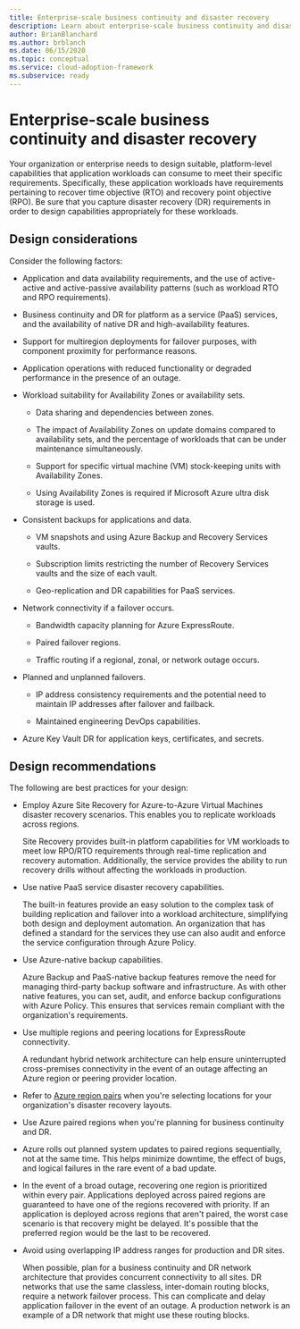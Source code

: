 ```yaml
---
title: Enterprise-scale business continuity and disaster recovery
description: Learn about enterprise-scale business continuity and disaster recovery in the Microsoft Cloud Adoption Framework for Azure.
author: BrianBlanchard
ms.author: brblanch
ms.date: 06/15/2020
ms.topic: conceptual
ms.service: cloud-adoption-framework
ms.subservice: ready
---
```


# Enterprise-scale business continuity and disaster recovery

Your organization or enterprise needs to design suitable, platform-level capabilities that application workloads can consume to meet their specific requirements. Specifically, these application workloads have requirements pertaining to recover time objective (RTO) and recovery point objective (RPO). Be sure that you capture disaster recovery (DR) requirements in order to design capabilities appropriately for these workloads.

## Design considerations

Consider the following factors:

- Application and data availability requirements, and the use of active-active and active-passive availability patterns (such as workload RTO and RPO requirements).

- Business continuity and DR for platform as a service (PaaS) services, and the availability of native DR and high-availability features.

- Support for multiregion deployments for failover purposes, with component proximity for performance reasons.

- Application operations with reduced functionality or degraded performance in the presence of an outage.

- Workload suitability for Availability Zones or availability sets.

  - Data sharing and dependencies between zones.

  - The impact of Availability Zones on update domains compared to availability sets, and the percentage of workloads that can be under maintenance simultaneously.

  - Support for specific virtual machine (VM) stock-keeping units with Availability Zones.

  - Using Availability Zones is required if Microsoft Azure ultra disk storage is used.

- Consistent backups for applications and data.

  - VM snapshots and using Azure Backup and Recovery Services vaults.

  - Subscription limits restricting the number of Recovery Services vaults and the size of each vault.

  - Geo-replication and DR capabilities for PaaS services.

- Network connectivity if a failover occurs.

  - Bandwidth capacity planning for Azure ExpressRoute.

  - Paired failover regions.

  - Traffic routing if a regional, zonal, or network outage occurs.

- Planned and unplanned failovers.

  - IP address consistency requirements and the potential need to maintain IP addresses after failover and failback.

  - Maintained engineering DevOps capabilities.

- Azure Key Vault DR for application keys, certificates, and secrets.

## Design recommendations

The following are best practices for your design:

- Employ Azure Site Recovery for Azure-to-Azure Virtual Machines disaster recovery scenarios. This enables you to replicate workloads across regions.

  Site Recovery provides built-in platform capabilities for VM workloads to meet low RPO/RTO requirements through real-time replication and recovery automation. Additionally, the service provides the ability to run recovery drills without affecting the workloads in production.

- Use native PaaS service disaster recovery capabilities.

  The built-in features provide an easy solution to the complex task of building replication and failover into a workload architecture, simplifying both design and deployment automation. An organization that has defined a standard for the services they use can also audit and enforce the service configuration through Azure Policy.

- Use Azure-native backup capabilities.

  Azure Backup and PaaS-native backup features remove the need for managing third-party backup software and infrastructure. As with other native features, you can set, audit, and enforce backup configurations with Azure Policy. This ensures that services remain compliant with the organization's requirements.

- Use multiple regions and peering locations for ExpressRoute connectivity.

  A redundant hybrid network architecture can help ensure uninterrupted cross-premises connectivity in the event of an outage affecting an Azure region or peering provider location.

- Refer to [Azure region pairs](https://docs.microsoft.com/azure/best-practices-availability-paired-regions) when you're selecting locations for your organization's disaster recovery layouts.

- Use Azure paired regions when you're planning for business continuity and DR.

- Azure rolls out planned system updates to paired regions sequentially, not at the same time. This helps minimize downtime, the effect of bugs, and logical failures in the rare event of a bad update.

- In the event of a broad outage, recovering one region is prioritized within every pair. Applications deployed across paired regions are guaranteed to have one of the regions recovered with priority. If an application is deployed across regions that aren't paired, the worst case scenario is that recovery might be delayed. It's possible that the preferred region would be the last to be recovered.

- Avoid using overlapping IP address ranges for production and DR sites.

  When possible, plan for a business continuity and DR network architecture that provides concurrent connectivity to all sites. DR networks that use the same classless, inter-domain routing blocks, require a network failover process. This can complicate and delay application failover in the event of an outage. A production network is an example of a DR network that might use these routing blocks.